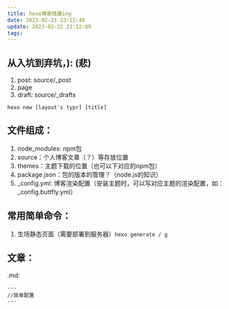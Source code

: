 ```yaml
---
title: hexo博客搭建ing
date: 2023-02-21 23:21:48
update: 2023-02-22 21:12:09
tags:
---
```


## 从入坑到弃坑，): (悲)

1. post: source/_post
2. page
3. draft: source/_drafts

```
hexo new [layout's typr] [title]
```


## 文件组成：
1. node_modules: npm包
2. source：个人博客文章（？）等存放位置
3. themes：主题下载的位置（也可以下对应的npm包）
4. package.json：包的版本的管理？（node.js的知识）
5. _config.yml: 博客渲染配置（安装主题时，可以写对应主题的渲染配置，如：_config.buttfly.yml）

## 常用简单命令：
1.  生场静态页面（需要部署到服务器）``hexo generate / g``

## 文章：
.md:
```
---
//简单配置
---
```